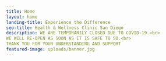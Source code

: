 ```yaml
---
title: Home
layout: home
landing-title: Experience the Difference
seo-title: Health & Wellness Clinic San Diego
description: WE ARE TEMPORARILY CLOSED DUE TO COVID-19.<br>
WE WILL RE-OPEN AS SOON AS IT IS SAFE TO SO.<br>
THANK YOU FOR YOUR UNDERSTANDING AND SUPPORT
featured-image: uploads/banner.jpg
---
```



